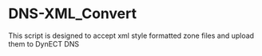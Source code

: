 DNS-XML_Convert
===============

This script is designed to accept xml style formatted zone files and upload them to DynECT DNS
